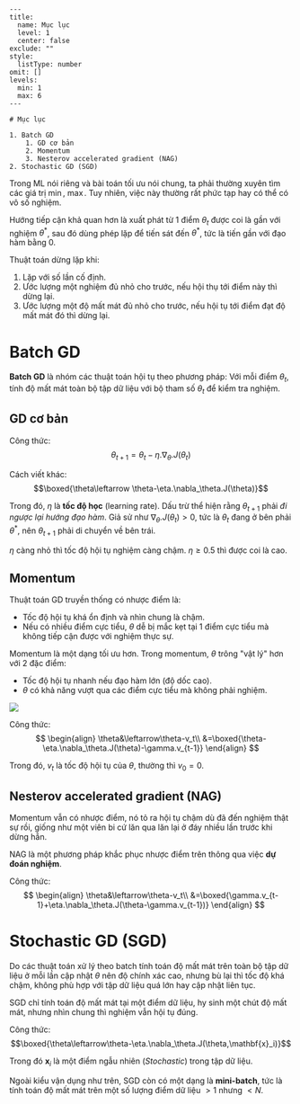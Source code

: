 
```insta-toc
---
title:
  name: Mục lục
  level: 1
  center: false
exclude: ""
style:
  listType: number
omit: []
levels:
  min: 1
  max: 6
---

# Mục lục

1. Batch GD
    1. GD cơ bản
    2. Momentum
    3. Nesterov accelerated gradient (NAG)
2. Stochastic GD (SGD)
```


Trong ML nói riêng và bài toán tối ưu nói chung, ta phải thường xuyên tìm các giá trị $\min$, $\max$. Tuy nhiên, việc này thường rất phức tạp hay có thể có vô số nghiệm.

Hướng tiếp cận khả quan hơn là xuất phát từ 1 điểm $\theta_t$ được coi là gần với nghiệm $\theta^*$, sau đó dùng phép lặp để tiến sát đến $\theta^*$, tức là tiến gần với đạo hàm bằng 0.

Thuật toán dừng lặp khi:
1. Lặp với số lần cố định.
2. Ước lượng một nghiệm đủ nhỏ cho trước, nếu hội thụ tới điểm này thì dừng lại.
3. Ước lượng một độ mất mát đủ nhỏ cho trước, nếu hội tụ tới điểm đạt độ mất mát đó thì dừng lại.

# Batch GD

**Batch GD** là nhóm các thuật toán hội tụ theo phương pháp: Với mỗi điểm $\theta_t$, tính độ mất mát toàn bộ tập dữ liệu với bộ tham số $\theta_t$ để kiểm tra nghiệm.

## GD cơ bản

Công thức:
$$\theta_{t+1}=\theta_t-\eta.\nabla_\theta.J(\theta_t)$$

Cách viết khác:
$$\boxed{\theta\leftarrow \theta-\eta.\nabla_\theta.J(\theta)}$$

Trong đó, $\eta$ là **tốc độ học** (learning rate). Dấu trừ thể hiện rằng $\theta_{t+1}$ phải *đi ngược lại hướng đạo hàm*. Giả sử như $\nabla_\theta.J(\theta_t)>0$, tức là $\theta_t$ đang ở bên phải $\theta^*$, nên $\theta_{t+1}$ phải di chuyển về bên trái.

$\eta$ càng nhỏ thì tốc độ hội tụ nghiệm càng chậm. $\eta\geq0.5$ thì được coi là cao.

## Momentum

Thuật toán GD truyền thống có nhược điểm là:
- Tốc độ hội tụ khá ổn định và nhìn chung là chậm.
- Nếu có nhiều điểm cực tiểu, $\theta$ dễ bị mắc kẹt tại 1 điểm cực tiểu mà không tiếp cận được với nghiệm thực sự.

Momentum là một dạng tối ưu hơn. Trong momentum, $\theta$ trông "vật lý" hơn với 2 đặc điểm:
- Tốc độ hội tụ nhanh nếu đạo hàm lớn (độ dốc cao).
- $\theta$ có khả năng vượt qua các điểm cực tiểu mà không phải nghiệm.

![](https://machinelearningcoban.com/assets/GD/momentum.png)

Công thức:
$$
\begin{align}
\theta&\leftarrow\theta-v_t\\
&=\boxed{\theta-\eta.\nabla_\theta.J(\theta)-\gamma.v_{t-1}}
\end{align}
$$

Trong đó, $v_t$ là tốc độ hội tụ của $\theta$, thường thì $v_0=0$.

## Nesterov accelerated gradient (NAG)

Momentum vẫn có nhược điểm, nó tỏ ra hội tụ chậm dù đã đến nghiệm thật sự rồi, giống như một viên bi cứ lăn qua lăn lại ở đáy nhiều lần trước khi dừng hẳn.

NAG là một phương pháp khắc phục nhược điểm trên thông qua việc **dự đoán nghiệm**.

Công thức:
$$
\begin{align}
\theta&\leftarrow\theta-v_t\\
&=\boxed{\gamma.v_{t-1}+\eta.\nabla_\theta.J(\theta-\gamma.v_{t-1})}
\end{align}
$$

# Stochastic GD (SGD)

Do các thuật toán xử lý theo batch tính toán độ mất mát trên toàn bộ tập dữ liệu ở mỗi lần cập nhật $\theta$ nên độ chính xác cao, nhưng bù lại thì tốc độ khá chậm, không phù hợp với tập dữ liệu quá lớn hay cập nhật liên tục.

SGD chỉ tính toán độ mất mát tại một điểm dữ liệu, hy sinh một chút độ mất mát, nhưng nhìn chung thì nghiệm vẫn hội tụ đúng.

Công thức:
$$\boxed{\theta\leftarrow\theta-\eta.\nabla_\theta.J(\theta,\mathbf{x}_i)}$$

Trong đó $\mathbf{x}_i$ là một điểm ngẫu nhiên (*Stochastic*) trong tập dữ liệu.

Ngoài kiểu vận dụng như trên, SGD còn có một dạng là **mini-batch**, tức là tính toán độ mất mát trên một số lượng điểm dữ liệu $>1$ nhưng $<N$.























